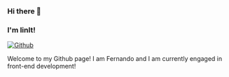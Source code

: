 ### Hi there 👋

### I'm linlt!

[![Github](https://img.shields.io/badge/-Github-000?style=flat&logo=Github&logoColor=white)](https://github.com/Linliangtao)

<!-- [![Linkedin](https://img.shields.io/badge/-LinkedIn-blue?style=flat&logo=Linkedin&logoColor=white)](https://www.linkedin.com/in/froldanzafra/) -->
<!-- [![Gmail](https://img.shields.io/badge/-Gmail-c14438?style=flat&logo=Gmail&logoColor=white)](mailto:Fernando.Roldan.Zafra@gmail.com) -->

Welcome to my Github page! I am Fernando and I am currently engaged in front-end development!

<!-- <img align="right" alt="img" src="https://github.com/FernandoRoldan93/FernandoRoldan93/blob/master/cover_image.jpg" width="50%" height="auto" /> -->

<!-- #### 🔭 Things I am currently working on:

-   :rocket: Finish my Master Degree
-   🌱 Add an English documentation and restructure some projects I already did for my degree and Master.
    -   [TFG (Degree's final thesis)](https://github.com/FernandoRoldan93/TFG)
    -   [MII Spark](https://github.com/FernandoRoldan93/MII_Spark)
    -   [IEEE-CIS Fraud Detection](https://github.com/FernandoRoldan93/MII_SIGE/tree/master/Laboratory_works/Practice_1)
    -   [UCI ML Drug Review analysis](https://github.com/FernandoRoldan93/TID_MII)
    -   And so on...
-   Taking online courses about Data Science and Machine Learning
-   Adding posts about Machine Learning/Big Data/Software development to my personal [webpage](https://roldanzafra.com).

#### :muscle: Things I am challenging myself with:

-   Trying to be more exhaustive documenting my projects
-   Coding at least 4 hours a day
-   Exercising 3 days a week
-   Improving my CV with some education apart from university

#### :computer: Programming languages and tools: -->

<!--

<p>
	<img width="50%" align="right" src="https://github-readme-stats.vercel.app/api?username=linliangtao&show_icons=true&hide_border=true" />

<!-- <code><img width="10%" src="https://www.vectorlogo.zone/logos/java/java-ar21.svg"></code> -->
<!-- <code><img width="10%" src="https://www.vectorlogo.zone/logos/python/python-ar21.svg"></code> -->
<!-- <code><img width="8%" src="https://www.vectorlogo.zone/logos/r-project/r-project-icon.svg"></code> -->
<!-- <br />
<code><img width="10%" src="https://www.vectorlogo.zone/logos/pocoo_flask/pocoo_flask-ar21.svg"></code>
<code><img width="10%" src="https://www.vectorlogo.zone/logos/mysql/mysql-ar21.svg"></code>
<code><img width="10%" src="https://www.vectorlogo.zone/logos/mongodb/mongodb-ar21.svg"></code>
<br />
<code><img width="10%" src="https://www.vectorlogo.zone/logos/apache_spark/apache_spark-ar21.svg"></code>
<code><img width="10%" src="https://www.vectorlogo.zone/logos/apache_hadoop/apache_hadoop-ar21.svg"></code>
<code><img width="10%" src="https://www.vectorlogo.zone/logos/git-scm/git-scm-ar21.svg"></code>

</p> -->
